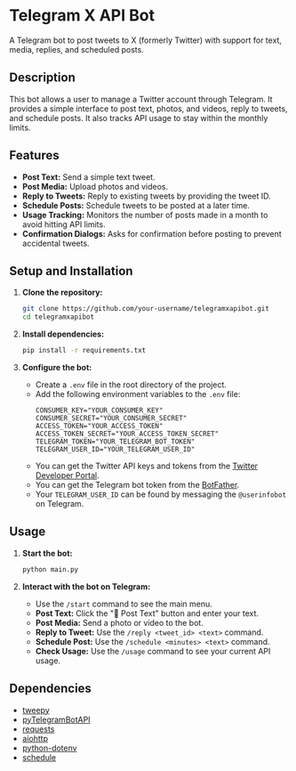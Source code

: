 # Telegram X API Bot

A Telegram bot to post tweets to X (formerly Twitter) with support for text, media, replies, and scheduled posts.

## Description

This bot allows a user to manage a Twitter account through Telegram. It provides a simple interface to post text, photos, and videos, reply to tweets, and schedule posts. It also tracks API usage to stay within the monthly limits.

## Features

- **Post Text:** Send a simple text tweet.
- **Post Media:** Upload photos and videos.
- **Reply to Tweets:** Reply to existing tweets by providing the tweet ID.
- **Schedule Posts:** Schedule tweets to be posted at a later time.
- **Usage Tracking:** Monitors the number of posts made in a month to avoid hitting API limits.
- **Confirmation Dialogs:** Asks for confirmation before posting to prevent accidental tweets.

## Setup and Installation

1. **Clone the repository:**
   ```bash
   git clone https://github.com/your-username/telegramxapibot.git
   cd telegramxapibot
   ```

2. **Install dependencies:**
   ```bash
   pip install -r requirements.txt
   ```

3. **Configure the bot:**
   - Create a `.env` file in the root directory of the project.
   - Add the following environment variables to the `.env` file:
     ```
     CONSUMER_KEY="YOUR_CONSUMER_KEY"
     CONSUMER_SECRET="YOUR_CONSUMER_SECRET"
     ACCESS_TOKEN="YOUR_ACCESS_TOKEN"
     ACCESS_TOKEN_SECRET="YOUR_ACCESS_TOKEN_SECRET"
     TELEGRAM_TOKEN="YOUR_TELEGRAM_BOT_TOKEN"
     TELEGRAM_USER_ID="YOUR_TELEGRAM_USER_ID"
     ```
   - You can get the Twitter API keys and tokens from the [Twitter Developer Portal](https://developer.twitter.com/).
   - You can get the Telegram bot token from the [BotFather](https://t.me/botfather).
   - Your `TELEGRAM_USER_ID` can be found by messaging the `@userinfobot` on Telegram.

## Usage

1. **Start the bot:**
   ```bash
   python main.py
   ```

2. **Interact with the bot on Telegram:**
   - Use the `/start` command to see the main menu.
   - **Post Text:** Click the "📝 Post Text" button and enter your text.
   - **Post Media:** Send a photo or video to the bot.
   - **Reply to Tweet:** Use the `/reply <tweet_id> <text>` command.
   - **Schedule Post:** Use the `/schedule <minutes> <text>` command.
   - **Check Usage:** Use the `/usage` command to see your current API usage.

## Dependencies

- [tweepy](https://www.tweepy.org/)
- [pyTelegramBotAPI](https://github.com/eternnoir/pyTelegramBotAPI)
- [requests](https://docs.python-requests.org/en/latest/)
- [aiohttp](https://docs.aiohttp.org/en/stable/)
- [python-dotenv](https://github.com/theskumar/python-dotenv)
- [schedule](https://schedule.readthedocs.io/en/stable/)
